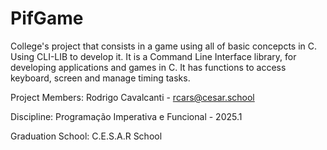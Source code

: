 # PifGame
College's project that consists in a game using all of basic concepcts in C. Using CLI-LIB to develop it. It is a Command Line Interface library, for developing applications and games in C. It has functions to access keyboard,
screen and manage timing tasks.

Project Members:
Rodrigo Cavalcanti - rcars@cesar.school

Discipline:
Programação Imperativa e Funcional - 2025.1

Graduation School:
C.E.S.A.R School

